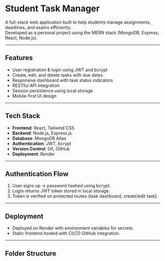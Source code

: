 # Student Task Manager

A full-stack web application built to help students manage assignments, deadlines, and exams efficiently.  
Developed as a personal project using the MERN stack (MongoDB, Express, React, Node.js).

---

## Features
- User registration & login using JWT and bcrypt
- Create, edit, and delete tasks with due dates
- Responsive dashboard with task status indicators
- RESTful API integration
- Session persistence using local storage
- Mobile-first UI design

---

##  Tech Stack
- **Frontend**: React, Tailwind CSS
- **Backend**: Node.js, Express.js
- **Database**: MongoDB Atlas
- **Authentication**: JWT, bcrypt
- **Version Control**: Git, GitHub
- **Deployment**: Render

---

## Authentication Flow
1. User signs up → password hashed using bcrypt.
2. Login returns JWT token stored in local storage.
3. Token is verified on protected routes (task dashboard, create/edit task).

---

## Deployment
- Deployed on Render with environment variables for secrets.
- Static frontend hosted with CI/CD GitHub integration.

---

## Folder Structure
